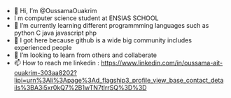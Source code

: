 - 👋 Hi, I’m @OussamaOuakrim
-  I m computer science student at ENSIAS SCHOOL
- 👀  I’m currently learning different programmming languages such as python C java javascript php 
- 🌱  I got here because github is a wide big community includes experienced people 
- 💞️  I’m looking to learn from others and collaberate 
- 📫 How to reach me linkedin : https://www.linkedin.com/in/oussama-ait-ouakrim-303aa8202?lipi=urn%3Ali%3Apage%3Ad_flagship3_profile_view_base_contact_details%3BA3i5xr0kQ7%2B1wTN7tlrrSQ%3D%3D
<!---
OussamaOuakrim/OussamaOuakrim is a ✨ special ✨ repository because its `README.md` (this file) appears on your GitHub profile.
You can click the Preview link to take a look at your changes.
--->

